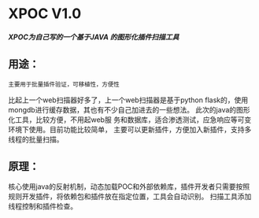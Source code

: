 # XPOC V1.0

##### XPOC为自己写的一个基于JAVA 的图形化插件扫描工具

## 用途：
    主要用于批量插件验证，可移植性，方便性
  比起上一个web扫描器好多了，上一个web扫描器是基于python flask的，使用mongdb进行缓存数据，其也有不少自己加进去的一些想法。
  此次的java的图形化工具，比较方便，不用起web服 务和数据库，适合渗透测试，应急响应等可变环境下使用。目前功能比较简单，
  主要可以更新插件，方便加入新插件，支持多线程的批量扫描。
   
## 原理：
   核心使用java的反射机制，动态加载POC和外部依赖库，插件开发者只需要按照规则开发插件，将依赖包和插件放在指定位置，工具会自动识别。
   扫描工具添加线程控制和插件检查。
